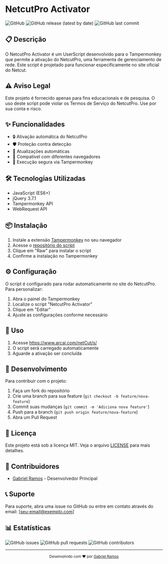 # NetcutPro Activator

![GitHub](https://img.shields.io/github/license/profgabrielramos/netcorteprodutivo)
![GitHub release (latest by date)](https://img.shields.io/github/v/release/profgabrielramos/netcorteprodutivo)
![GitHub last commit](https://img.shields.io/github/last-commit/profgabrielramos/netcorteprodutivo)

## 📋 Descrição

O NetcutPro Activator é um UserScript desenvolvido para o Tampermonkey que permite a ativação do NetcutPro, uma ferramenta de gerenciamento de rede. Este script é projetado para funcionar especificamente no site oficial do Netcut.

## ⚠️ Aviso Legal

Este projeto é fornecido apenas para fins educacionais e de pesquisa. O uso deste script pode violar os Termos de Serviço do NetcutPro. Use por sua conta e risco.

## ✨ Funcionalidades

- 🔒 Ativação automática do NetcutPro
- 🛡️ Proteção contra detecção
- 🔄 Atualizações automáticas
- 📱 Compatível com diferentes navegadores
- 🔐 Execução segura via Tampermonkey

## 🛠️ Tecnologias Utilizadas

- JavaScript (ES6+)
- jQuery 3.7.1
- Tampermonkey API
- WebRequest API

## 📦 Instalação

1. Instale a extensão [Tampermonkey](https://www.tampermonkey.net/) no seu navegador
2. Acesse o [repositório do script](https://github.com/profgabrielramos/netcorteprodutivo)
3. Clique em "Raw" para instalar o script
4. Confirme a instalação no Tampermonkey

## ⚙️ Configuração

O script é configurado para rodar automaticamente no site do NetcutPro. Para personalizar:

1. Abra o painel do Tampermonkey
2. Localize o script "NetcutPro Activator"
3. Clique em "Editar"
4. Ajuste as configurações conforme necessário

## 🚀 Uso

1. Acesse https://www.arcai.com/netCut/s/
2. O script será carregado automaticamente
3. Aguarde a ativação ser concluída

## 🔧 Desenvolvimento

Para contribuir com o projeto:

1. Faça um fork do repositório
2. Crie uma branch para sua feature (`git checkout -b feature/nova-feature`)
3. Commit suas mudanças (`git commit -m 'Adiciona nova feature'`)
4. Push para a branch (`git push origin feature/nova-feature`)
5. Abra um Pull Request

## 📝 Licença

Este projeto está sob a licença MIT. Veja o arquivo [LICENSE](LICENSE) para mais detalhes.

## 👥 Contribuidores

- [Gabriel Ramos](https://github.com/profgabrielramos) - Desenvolvedor Principal

## 📞 Suporte

Para suporte, abra uma issue no GitHub ou entre em contato através do email: [seu-email@exemplo.com]

## 📊 Estatísticas

![GitHub issues](https://img.shields.io/github/issues/profgabrielramos/netcorteprodutivo)
![GitHub pull requests](https://img.shields.io/github/issues-pr/profgabrielramos/netcorteprodutivo)
![GitHub contributors](https://img.shields.io/github/contributors/profgabrielramos/netcorteprodutivo)

---

<div align="center">
  <sub>Desenvolvido com ❤️ por <a href="https://github.com/profgabrielramos">Gabriel Ramos</a></sub>
</div> 